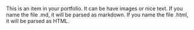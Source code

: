 


This is an item in your portfolio. It can be have images or nice text. If you name the file .md, it will be parsed as markdown. If you name the file .html, it will be parsed as HTML.

